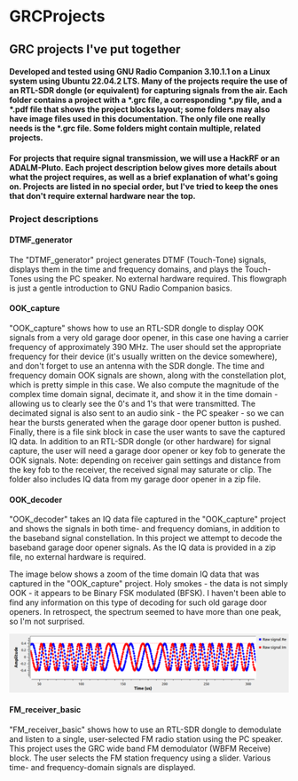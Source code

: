 # GRCProjects

## GRC projects I've put together

#### Developed and tested using GNU Radio Companion 3.10.1.1 on a Linux system using Ubuntu 22.04.2 LTS.  Many of the projects require the use of an RTL-SDR dongle (or equivalent) for capturing signals from the air.  Each folder contains a project with a *.grc file, a corresponding *.py file, and a *.pdf file that shows the project blocks layout; some folders may also have image files used in this documentation. The only file one really needs is the *.grc file. Some folders might contain multiple, related projects.  

#### For projects that require signal transmission, we will use a HackRF or an ADALM-Pluto. Each project description below gives more details about what the project requires, as well as a brief explanation of what's going on.  Projects are listed in no special order, but I've tried to keep the ones that don't require external hardware near the top. 

### Project descriptions 
#### DTMF_generator
The "DTMF_generator" project generates DTMF (Touch-Tone) signals, displays them in the time and frequency domains, and plays the Touch-Tones using the PC speaker. No external hardware required. This flowgraph is just a gentle introduction to GNU Radio Companion basics.

#### OOK_capture
"OOK_capture" shows how to use an RTL-SDR dongle to display OOK signals from a very old garage door opener, in this case one having a carrier frequency of approximately 390 MHz. The user should set the appropriate frequency for their device (it's usually written on the device somewhere), and don't forget to use an antenna with the SDR dongle. The time and frequency domain OOK signals are shown, along with the constellation plot, which is pretty simple in this case. We also compute the magnitude of the complex time domain signal, decimate it, and show it in the time domain - allowing us to clearly see the 0's and 1's that were transmitted. The decimated signal is also sent to an audio sink - the PC speaker - so we can hear the bursts generated when the garage door opener button is pushed.  Finally, there is a file sink block in case the user wants to save the captured IQ data. In addition to an RTL-SDR dongle (or other hardware) for signal capture, the user will need a garage door opener or key fob to generate the OOK signals. Note: depending on receiver gain settings and distance from the key fob to the receiver, the received signal may saturate or clip. The folder also includes IQ data from my garage door opener in a zip file.  

#### OOK_decoder
"OOK_decoder" takes an IQ data file captured in the "OOK_capture" project and shows the signals in both time- and frequency domians, in addition to the baseband signal constellation.  In this project we attempt to decode the baseband garage door opener signals.  As the IQ data is provided in a zip file, no external hardware is required.  

The image below shows a zoom of the time domain IQ data that was captured in the "OOK_capture" project.  Holy smokes - the data is not simply OOK - it appears to be Binary FSK modulated (BFSK).  I haven't been able to find any information on this type of decoding for such old garage door openers.  In retrospect, the spectrum seemed to have more than one peak, so I'm not surprised.  

![Model](https://github.com/michaelalex94536/GRCProjects/blob/main/Images/decoded_image.png)

#### FM_receiver_basic
"FM_receiver_basic" shows how to use an RTL-SDR dongle to demodulate and listen to a single, user-selected FM radio station using the PC speaker.  This project uses the GRC wide band FM demodulator (WBFM Receive) block.  The user selects the FM station frequency using a slider.  Various time- and frequency-domain signals are displayed. 
